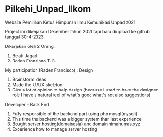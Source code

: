 # Pilkehi_Unpad_Ilkom
Website Pemilihan Ketua Himpunan Ilmu Komunikasi Unpad 2021

Project ini dikerjakan December tahun 2021 tapi baru diupload  ke github tanggal 30-4-2023

Dikerjakan oleh 2 Orang :
1. Belati Jagad
2. Raden Francisco T. B.

My participation (Raden Francisco) :
Design
1. Brainstorm ideas 
2. Made the UI/UX skeleton
3. Give a lot of opinion to help design (because i used to have the designer role I have a natural feel of what's good what's not also suggestions)

Developer - Back End
1. Fully responsible of the backend part using php mysql(mysqli) 
2. This time the backend was a bigger system than last experience
3. Bought server hosting(domainesia) and domain himahumas.xyz 
4. Experience how to manage server hosting 
